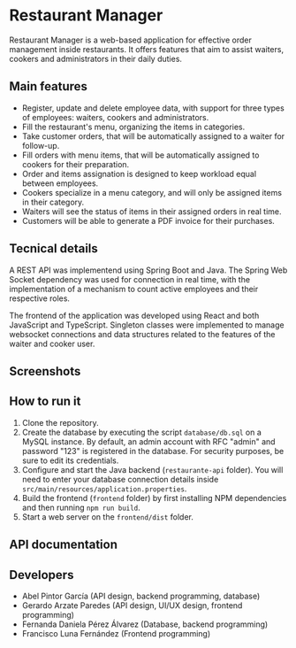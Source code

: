 # Restaurant Manager

Restaurant Manager is a web-based application for effective order management inside restaurants. It offers features that aim to assist waiters, cookers and administrators in their daily duties.

## Main features

- Register, update and delete employee data, with support for three types of employees: waiters, cookers and administrators.
- Fill the restaurant's menu, organizing the items in categories.
- Take customer orders, that will be automatically assigned to a waiter for follow-up.
- Fill orders with menu items, that will be automatically assigned to cookers for their preparation.
- Order and items assignation is designed to keep workload equal between employees.
- Cookers specialize in a menu category, and will only be assigned items in their category.
- Waiters will see the status of items in their assigned orders in real time.
- Customers will be able to generate a PDF invoice for their purchases.

## Tecnical details

A REST API was implementend using Spring Boot and Java. The Spring Web Socket dependency was used for connection in real time, with the implementation of a mechanism to count active employees and their respective roles.

The frontend of the application was developed using React and both JavaScript and TypeScript. Singleton classes were implemented to manage websocket connections and data structures related to the features of the waiter and cooker user.

## Screenshots

## How to run it

1. Clone the repository.
2. Create the database by executing the script `database/db.sql` on a MySQL instance. By default, an admin account with RFC "admin" and password "123" is registered in the database. For security purposes, be sure to edit its credentials.
3. Configure and start the Java backend (`restaurante-api` folder). You will need to enter your database connection details inside `src/main/resources/application.properties`.
4. Build the frontend (`frontend` folder) by first installing NPM dependencies and then running `npm run build`.
5. Start a web server on the `frontend/dist` folder.

## API documentation

## Developers

- Abel Pintor García (API design, backend programming, database)
- Gerardo Arzate Paredes (API design, UI/UX design, frontend programming)
- Fernanda Daniela Pérez Álvarez (Database, backend programming)
- Francisco Luna Fernández (Frontend programming)
